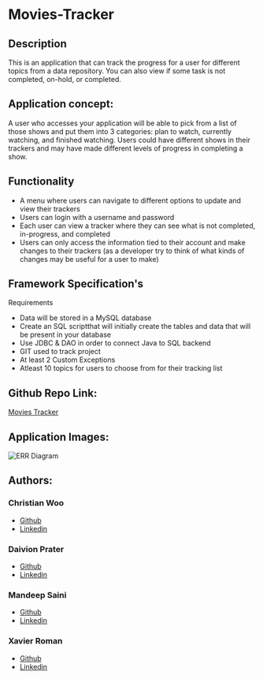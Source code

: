 # Movies-Tracker

## Description 
This is an application that can track the progress for a user for different topics from a data repository. You can also view if some task is not completed, on-hold, or completed.

## Application concept:
A user who accesses your application will be able to pick from a list of those shows and put them into 3 categories: plan to watch, currently watching, and finished watching.
Users could have different shows in their trackers and may have made different levels of progress in completing a show.

## Functionality 
- A menu where users can navigate to different options to update and view their trackers
- Users can login with a username and password
- Each user can view a tracker where they can see what is not completed, in-progress, and completed
- Users can only access the information tied to their account and make changes to their trackers (as a developer try to think of what kinds of changes may be useful
for a user to make)

## Framework Specification's 
Requirements
- Data will be stored in a MySQL database
- Create an SQL scriptthat will initially create the tables and data that will be present in your database
- Use JDBC & DAO in order to connect Java to SQL backend
- GIT used to track project
- At least 2 Custom Exceptions
- Atleast 10 topics for users to choose from for their tracking list

## Github Repo Link:

[Movies Tracker](https://github.com/mandy2324/Project-2.git)

## Application Images:
![ERR Diagram](./images/ERR_Diagram.png)

## Authors:

### Christian Woo

- [Github](https://github.com/chriswoo59)
- [Linkedin](https://www.linkedin.com/in/cwoo59/)

### Daivion Prater

- [Github](https://github.com/dprater1)
- [Linkedin](https://www.linkedin.com/in/daivion-prater-a6b04a205/)

### Mandeep Saini

- [Github](https://github.com/mandy2324)
- [Linkedin](https://www.linkedin.com/in/m23saini/)

### Xavier Roman

- [Github](https://github.com/xroman0011)
- [Linkedin](https://www.linkedin.com/in/xavier-roman-299561241)

